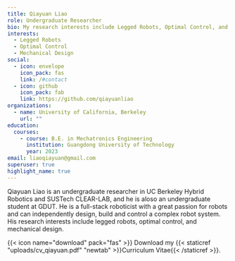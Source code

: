 ```yaml
---
title: Qiayuan Liao
role: Undergraduate Researcher
bio: My research interests include Legged Robots, Optimal Control, and Mechanical Design.
interests:
  - Legged Robots
  - Optimal Control
  - Mechanical Design
social:
  - icon: envelope
    icon_pack: fas
    link: /#contact
  - icon: github
    icon_pack: fab
    link: https://github.com/qiayuanliao
organizations:
  - name: University of California, Berkeley
    url: ""
education:
  courses:
    - course: B.E. in Mechatronics Engineering
      institution: Guangdong University of Technology
      year: 2023
email: liaoqiayuan@gmail.com
superuser: true
highlight_name: true
---
```

Qiayuan Liao is an undergraduate researcher in UC Berkeley Hybrid Robotics and SUSTech CLEAR-LAB, and he is aloso an undergraduate student at GDUT. He is a full-stack roboticist with a great passion for robots and can independently design, build and control a complex robot system. His research interests include legged robots, optimal control, and mechanical design.

{{< icon name="download" pack="fas" >}} Download my {{< staticref "uploads/cv_qiayuan.pdf" "newtab" >}}Curriculum Vitae{{< /staticref >}}.
